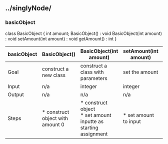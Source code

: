 ## ../singlyNode/

### basicObject

class BasicObject {
  int amount;
  BasicObject() : void
  BasicObject(int amount) : void
  setAmount(int amount) : void
  getAmount() : int
}

basicObject | BasicObject() | BasicObject(int amount) | setAmount(int amount) | getAmount()
-|-|-|-|-
Goal | construct a new class | construct a class with parameters | set the amount | get the amount
Input | n/a | integer | integer | n/a
Output | n/a | n/a | n/a | integer
Steps | * construct object with amount 0 | * construct object <br> * set amount inputte as starting assignment | * set amount to input | * get amount from object <br> * return value to the user
